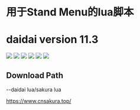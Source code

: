# 用于Stand Menu的lua脚本
# daidai version 11.3

![](https://forthebadge.com/images/badges/built-with-love.svg)
![](https://forthebadge.com/images/badges/uses-html.svg)
![](https://forthebadge.com/images/badges/made-with-javascript.svg)
![](https://forthebadge.com/images/badges/contains-cat-gifs.svg)
![](https://forthebadge.com/images/badges/powered-by-electricity.svg)
![](https://forthebadge.com/images/badges/makes-people-smile.svg)

## Download Path
--daidai lua/sakura lua

https://www.cnsakura.top/
